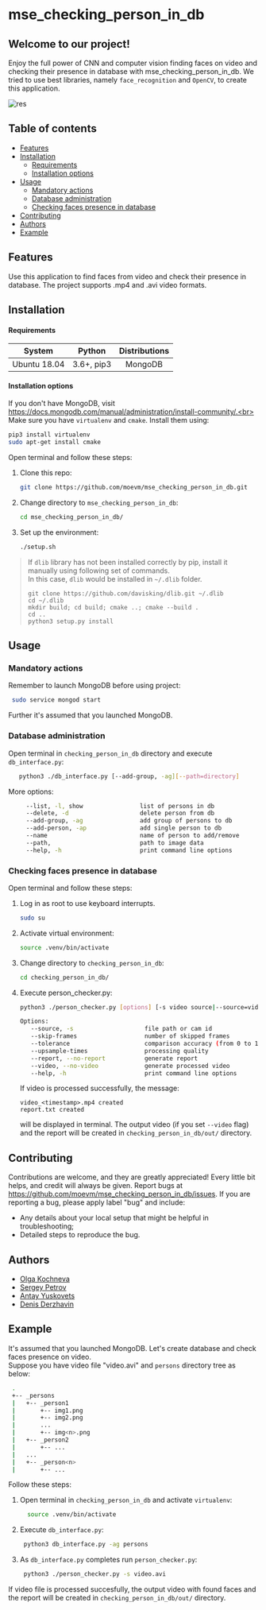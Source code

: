 # mse_checking_person_in_db
## Welcome to our project!
Enjoy the full power of CNN and computer vision finding faces on video and checking their presence in database with mse_checking_person_in_db.
We tried to use best libraries, namely `face_recognition` and `OpenCV`, to create this application.

![res](https://user-images.githubusercontent.com/31550284/71313346-a43e1a00-2448-11ea-855a-24212cbf605a.gif)

## Table of contents
- [Features](#Features)
- [Installation](#Installation)
  * [Requirements](#Requirements)
  * [Installation options](#Installation-options)
- [Usage](#Usage)
  * [Mandatory actions](#Mandatory-actions)
  * [Database administration](#Database-administration)
  * [Checking faces presence in database](#Checking-faces-presence-in-database)
- [Contributing](#Contributing)
- [Authors](#Authors)
- [Example](#Example)

## Features
Use this application to find faces from video and check their presence in database. The project supports .mp4 and .avi video formats.

## Installation
#### Requirements
| System | Python | Distributions
| :---: | :---: |:---: |
| Ubuntu 18.04 | 3.6+, pip3 | MongoDB

#### Installation options
If you don't have MongoDB, visit https://docs.mongodb.com/manual/administration/install-community/.<br>
Make sure you have `virtualenv` and `cmake`.
Install them using:
   ```bash
   pip3 install virtualenv
   sudo apt-get install cmake
   ```
Open terminal and follow these steps:
1. Clone this repo:
    ```bash
    git clone https://github.com/moevm/mse_checking_person_in_db.git
    ```
2. Change directory to `mse_checking_person_in_db`:
    ```bash
    cd mse_checking_person_in_db/
    ```
3. Set up the environment:
    ```bash
    ./setup.sh
    ```  
>If `dlib` library has not been installed correctly by pip, install it manually using following set of commands.  
>In this case, `dlib` would be installed in `~/.dlib` folder.
>```
>git clone https://github.com/davisking/dlib.git ~/.dlib  
>cd ~/.dlib  
>mkdir build; cd build; cmake ..; cmake --build .  
>cd ..  
>python3 setup.py install  
>```   
## Usage

### Mandatory actions
Remember to launch MongoDB before using project:
   ```bash
    sudo service mongod start
   ```
Further it's assumed that you launched MongoDB.

### Database administration

Open terminal in `checking_person_in_db` directory and execute `db_interface.py`:
   ```bash
      python3 ./db_interface.py [--add-group, -ag][--path=directory]
   ```
More options:
   ```bash
        --list, -l, show                list of persons in db
        --delete, -d                    delete person from db
        --add-group, -ag                add group of persons to db
        --add-person, -ap               add single person to db
        --name                          name of person to add/remove
        --path,                         path to image data
        --help, -h                      print command line options
   ```
     
### Checking faces presence in database
   
Open terminal and follow these steps:
1. Log in as root to use keyboard interrupts.
    
    ```bash
    sudo su
    ```
    
2. Activate virtual environment:

    ```bash
    source .venv/bin/activate
    ```

3. Change directory to `checking_person_in_db`:
    ```bash
    cd checking_person_in_db/
    ```

4. Execute person_checker.py:
     ```bash
     python3 ./person_checker.py [options] [-s video source|--source=video source]
   
    Options:
        --source, -s                    file path or cam id
        --skip-frames                   number of skipped frames
        --tolerance                     comparison accuracy (from 0 to 1)
        --upsample-times                processing quality
        --report, --no-report           generate report
        --video, --no-video             generate processed video
        --help, -h                      print command line options
     ```
     If video is processed successfully, the message:

     ```
     video_<timestamp>.mp4 created
     report.txt created
     ```

     will be displayed in terminal. The output video (if you set `--video` flag) and the report will be created in `checking_person_in_db/out/`
     directory.

## Contributing
Contributions are welcome, and they are greatly appreciated! Every little bit helps, and credit will always be given.
Report bugs at https://github.com/moevm/mse_checking_person_in_db/issues.
If you are reporting a bug, please apply label "bug" and  include:
* Any details about your local setup that might be helpful in troubleshooting;
* Detailed steps to reproduce the bug.

## Authors
* [Olga Kochneva](https://github.com/OlgaKochneva)
* [Sergey Petrov](https://github.com/SuperSolik)
* [Antay Yuskovets](https://github.com/VeselAbaya)
* [Denis Derzhavin](https://github.com/Derzhavin)  

## Example
It's assumed that you launched MongoDB.
Let's create database and check faces presence on video.<br>
Suppose you have video file "video.avi" and `persons` directory tree as below:
   ```bash
    .
    +-- _persons
    |   +-- _person1
    |       +-- img1.png
    |       +-- img2.png
    |       ...
    |       +-- img<n>.png
    |   +-- _person2
    |       +-- ...
    |   ...
    |   +-- _person<n>
    |       +-- ...
   ```
Follow these steps:
1. Open terminal in `checking_person_in_db` and activate `virtualenv`:

   ```bash
     source .venv/bin/activate
   ```
2. Execute `db_interface.py`:

   ```bash
    python3 db_interface.py -ag persons
   ```
3. As `db_interface.py` completes run `person_checker.py`:

   ```bash
    python3 ./person_checker.py -s video.avi 
   ```
If video file is processed succesfully, the output video with found faces
and the report will be created in `checking_person_in_db/out/` directory.


